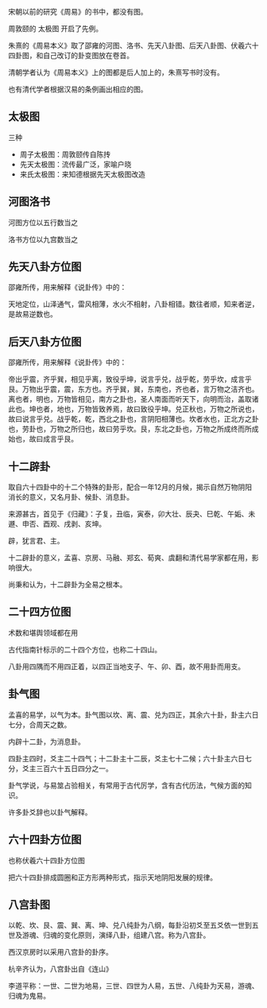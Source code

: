 
宋朝以前的研究《周易》的书中，都没有图。

周敦颐的 太极图 开启了先例。

朱熹的《周易本义》取了邵雍的河图、洛书、先天八卦图、后天八卦图、伏羲六十四卦图，和自己改订的卦变图放在卷首。

清朝学者认为《周易本义》上的图都是后人加上的，朱熹写书时没有。

也有清代学者根据汉易的条例画出相应的图。


## 太极图

三种
+ 周子太极图：周敦颐传自陈抟
+ 先天太极图：流传最广泛，家喻户晓
+ 来氏太极图：来知德根据先天太极图改造

## 河图洛书

河图方位以五行数当之

洛书方位以九宫数当之

## 先天八卦方位图

邵雍所传，用来解释《说卦传》中的：

天地定位，山泽通气，雷风相薄，水火不相射，八卦相错。数往者顺，知来者逆，是故易逆数也。

## 后天八卦方位图

邵雍所传，用来解释《说卦传》中的：

帝出乎震，齐乎巽，相见乎离，致役乎坤，说言乎兑，战乎乾，劳乎坎，成言乎艮。万物出乎震，震，东方也。齐乎巽，巽，东南也，齐也者，言万物之洁齐也。离也者，明也，万物皆相见，南方之卦也，圣人南面而听天下，向明而治，盖取诸此也。坤也者，地也，万物皆致养焉，故曰致役乎坤。兑正秋也，万物之所说也，故曰说言乎兑。战乎乾，乾，西北之卦也，言阴阳相薄也。坎者水也，正北方之卦也，劳卦也，万物之所归也，故曰劳乎坎。艮，东北之卦也，万物之所成终而所成始也，故曰成言乎艮。

## 十二辟卦

取自六十四卦中的十二个特殊的卦形，配合一年12月的月候，揭示自然万物阴阳消长的意义，又名月卦、候卦、消息卦。

来源甚古，首见于《归藏》：子复，丑临，寅泰，卯大壮、辰夬、巳乾、午姤、未遯、申否、酉观、戌剥、亥坤。

辟，犹言君、主。

十二辟卦的意义，孟喜、京房、马融、郑玄、荀爽、虞翻和清代易学家都在用，影响很大。

尚秉和认为，十二辟卦为全易之根本。

## 二十四方位图

术数和堪舆领域都在用

古代指南针标示的二十四个方位，也称二十四山。

八卦用四隅而不用四正着，以四正当地支子、午、卯、酉，故不用卦而用支。


## 卦气图

孟喜的易学，以气为本。卦气图以坎、离、震、兑为四正，其余六十卦，卦主六日七分，合周天之数。

内辟十二卦，为消息卦。

四卦主四时，爻主二十四气；十二卦主十二辰，爻主七十二候；六十卦主六日七分，爻主三百六十五日四分之一。

卦气学说，与易筮占验相关，有常用于古代厉学，含有古代历法，气候方面的知识。

许多卦爻辞也以卦气解释。

## 六十四卦方位图

也称伏羲六十四卦方位图

把六十四卦排成圆圈和正方形两种形式，指示天地阴阳发展的规律。

## 八宫卦图

以乾、坎、艮、震、巽、离、坤、兑八纯卦为八纲，每卦沿初爻至五爻依一世到五世及游魂、归魂的变化原则，演绎八卦，组建八宫。称为八宫卦。

西汉京房时以采用八宫卦的卦序。

杭辛齐认为，八宫卦出自《连山》

李道平称：一世、二世为地易，三世、四世为人易，五世、八纯卦为天易，游魂、归魂为鬼易。

